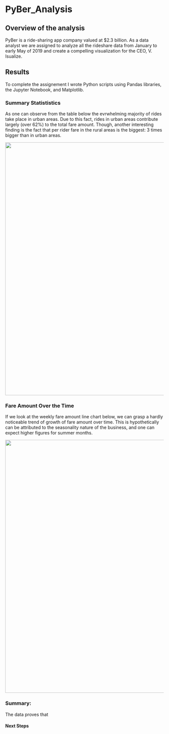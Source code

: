 # PyBer_Analysis

## Overview of the analysis

PyBer is a ride-sharing app company valued at $2.3 billion. As a data analyst we are assigned to analyze all the rideshare data from January to early May of 2019 and create a compelling visualization for the CEO, V. Isualize.

## Results
To complete the assignement I wrote Python scripts using Pandas libraries, the Jupyter Notebook, and Matplotlib. 
### Summary Statististics
As one can observe from the table below the evrwhelming majority of rides take place in urban areas. Due to this fact, rides in urban areas contribute largely (over 62%) to the total fare amount. Though, another interesting finding is the fact that per rider fare in the rural areas is the biggest: 3 times bigger than in urban areas.

<img src="https://github.com/ArmineKhanan/PyBer_Analysis/blob/main/Pyber%20Summary%20.png" width="800" />

### Fare Amount Over the Time
If we look at the weekly fare amount line chart below, we can grasp a hardly noticeable trend of growth of fare amount over time. This is hypothetically can be attributed to the seasonality nature of the business, and one can expect higher figures for summer months.

<img src="https://github.com/ArmineKhanan/PyBer_Analysis/blob/main/Total%20Fare%20by%20City%20Type.png" width="800" />


### Summary:

The data proves that 
#### Next Steps
